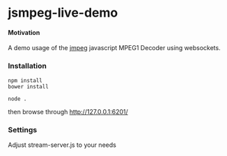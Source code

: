 jsmpeg-live-demo
==========

#### Motivation ####

A demo usage of the [jmpeg](https://github.com/131/jsmpeg) javascript MPEG1 Decoder using websockets.


### Installation ###

```
npm install
bower install

node .
```
then browse through http://127.0.0.1:6201/

### Settings ###

Adjust stream-server.js to your needs
